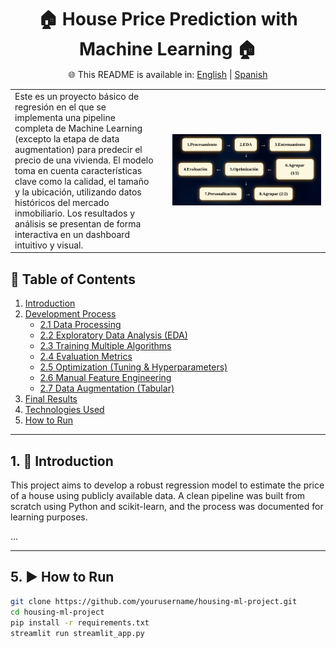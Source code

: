 <h1 align="center"  style="margin-bottom: -10px;">🏠 House Price Prediction with Machine Learning 🏠</h1>
<div align="center">

🌐 This README is available in: [English](README.md) | [Spanish](README.es.md)

</div>

<table>
  <tr>
    <td style="width: 50%; vertical-align: top; padding-right: 20px;">
      Este es un proyecto básico de regresión en el que se implementa una pipeline completa de Machine Learning (excepto la etapa de data augmentation) para predecir el precio de una vivienda. El modelo toma en cuenta características clave como la calidad, el tamaño y la ubicación, utilizando datos históricos del mercado inmobiliario. Los resultados y análisis se presentan de forma interactiva en un dashboard intuitivo y visual.
    </td>
    <td style="width: 50%;">
      <img src="https://github.com/KevinAlberto01/3.MachineLearning/blob/main/1.FundamentalsML/2.HousePricePrediction/1.Basic/Steps/Img/spanish.png?raw=true" alt="Dashboard Preview" width="100%"/>
    </td>
  </tr>
</table>

## 📑 Table of Contents

1. [Introduction](#1-introduction)
2. [Development Process](#2-development-process)
   - [2.1 Data Processing](#21-data-processing)
   - [2.2 Exploratory Data Analysis (EDA)](#22-exploratory-data-analysis-eda)
   - [2.3 Training Multiple Algorithms](#23-training-multiple-algorithms)
   - [2.4 Evaluation Metrics](#24-evaluation-metrics)
   - [2.5 Optimization (Tuning & Hyperparameters)](#25-optimization-tuning--hyperparameters)
   - [2.6 Manual Feature Engineering](#26-manual-feature-engineering)
   - [2.7 Data Augmentation (Tabular)](#27-data-augmentation-tabular)
3. [Final Results](#3-final-results)
4. [Technologies Used](#4-technologies-used)
5. [How to Run](#5-how-to-run)

---

## 1. 📌 Introduction

This project aims to develop a robust regression model to estimate the price of a house using publicly available data. A clean pipeline was built from scratch using Python and scikit-learn, and the process was documented for learning purposes.

...

---

## 5. ▶️ How to Run

```bash
git clone https://github.com/yourusername/housing-ml-project.git
cd housing-ml-project
pip install -r requirements.txt
streamlit run streamlit_app.py
